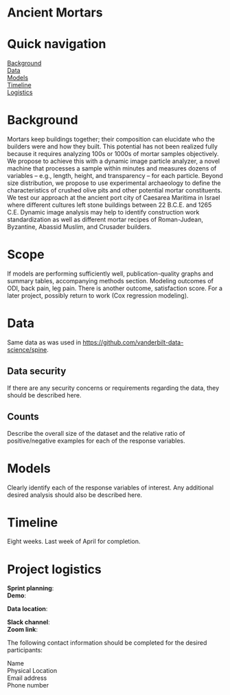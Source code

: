 # Ancient Mortars


# Quick navigation
[Background](#background)  
[Data](#data)  
[Models](#models)  
[Timeline](#timeline)  
[Logistics](#project-logistics)  

# Background  

Mortars keep buildings together; their composition can elucidate who the builders were and how they built. This potential has not been realized fully because it requires analyzing 100s or 1000s of mortar samples objectively. We propose to achieve this with a dynamic image particle analyzer, a novel machine that processes a sample within minutes and measures dozens of variables – e.g., length, height, and transparency – for each particle. Beyond size distribution, we propose to use experimental archaeology to define the characteristics of crushed olive pits and other potential mortar constituents. We test our approach at the ancient port city of Caesarea Maritima in Israel where different cultures left stone buildings between 22 B.C.E. and 1265 C.E. Dynamic image analysis may help to identify construction work standardization as well as different mortar recipes of Roman-Judean, Byzantine, Abassid Muslim, and Crusader builders.

# Scope

If models are performing sufficiently well, publication-quality graphs and summary tables, accompanying methods section. Modeling outcomes of ODI, back pain, leg pain. There is another outcome, satisfaction score. For a later project, possibly return to work (Cox regression modeling). 

# Data

Same data as was used in https://github.com/vanderbilt-data-science/spine. 

## Data security

If there are any security concerns or requirements regarding the data, they should be described here.

## Counts

Describe the overall size of the dataset and the relative ratio of positive/negative examples for each of the response variables.

# Models

Clearly identify each of the response variables of interest.  Any additional desired analysis should also be described here.

# Timeline

Eight weeks. Last week of April for completion.

# Project logistics

**Sprint planning**:  
**Demo**:  

**Data location**:  

**Slack channel**:  
**Zoom link**:  

The following contact information should be completed for the desired participants:

Name  
Physical Location  
Email address  
Phone number  
